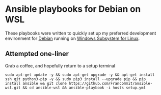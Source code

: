 # Ansible playbooks for Debian on WSL

These playbooks were written to quickly set up my preferred development
environment for [Debian](https://www.microsoft.com/store/productId/9MSVKQC78PK6)
running on [Windows Subsystem for Linux](https://en.wikipedia.org/wiki/Windows_Subsystem_for_Linux).

## Attempted one-liner

Grab a coffee, and hopefully return to a setup terminal

```
sudo apt-get update -y && sudo apt-get upgrade -y && apt-get install ssh git python3-pip -y && sudo pip3 install --upgrade pip && pip install ansible && git clone https://github.com/Francommit/ansible-wsl.git && cd ansible-wsl && ansible-playbook -i hosts setup.yml
```
